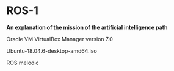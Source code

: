 # ROS-1

**An explanation of the mission of the artificial intelligence path**


Oracle VM VirtualBox Manager version 7.0


Ubuntu-18.04.6-desktop-amd64.iso


ROS melodic
